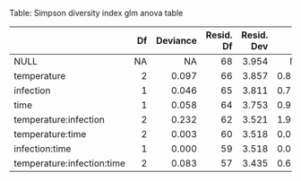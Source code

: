 Table: Simpson diversity index glm anova table

|                           | Df| Deviance| Resid. Df| Resid. Dev|     F| Pr(>F)|
|:--------------------------|--:|--------:|---------:|----------:|-----:|------:|
|NULL                       | NA|       NA|        68|      3.954|    NA|     NA|
|temperature                |  2|    0.097|        66|      3.857| 0.806|  0.452|
|infection                  |  1|    0.046|        65|      3.811| 0.768|  0.385|
|time                       |  1|    0.058|        64|      3.753| 0.958|  0.332|
|temperature:infection      |  2|    0.232|        62|      3.521| 1.925|  0.155|
|temperature:time           |  2|    0.003|        60|      3.518| 0.022|  0.978|
|infection:time             |  1|    0.000|        59|      3.518| 0.001|  0.978|
|temperature:infection:time |  2|    0.083|        57|      3.435| 0.689|  0.506|
